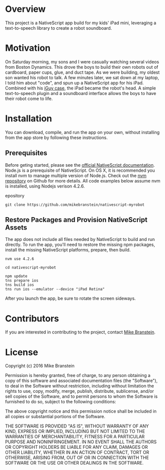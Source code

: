 # Overview

This project is a NativeScript app build for my kids' iPad mini, leveraging a text-to-speech
library to create a robot soundboard. 

# Motivation

On Saturday morning, my sons and I were casually watching several videos from Boston Dynamics. This drove the boys to build
their own robots out of cardboard, paper cups, glue, and duct tape. As we were building, my oldest son wanted his robot to
talk. A few minutes later, we sat down at my laptop, I told him about "code", and spun up a NativeScript app for his iPad. 
Combined with his [iGuy case](http://www.amazon.com/Speck-Products-Freestanding-Orange-SPK-A1227/dp/B007JGBD22/ref=sr_1_1?ie=UTF8&qid=1459045711&sr=8-1&keywords=iguy), 
the iPad became the robot's head. A simple text-to-speech plugin and a soundboard interface allows the boys to have their
robot come to life.

# Installation

You can download, compile, and run the app on your own, without installing from the app store 
by following these instructions.

## Prerequisites

Before geting started, please see the [official NativeScript documentation](http://docs.nativescript.org/getting-started#install-nativescript-and-configure-your-environment "NativeScriptDocs"). 
Node.js is a prerequisite of NativeScript. On OS X, it is recommended you install nvm to manage multiple
version of Node.js. Check out the [nvm repository](https://github.com/creationix/nvm "nvm") on Github for more details. 
All code examples below assume nvm is installed, using Nodejs verison 4.2.6.

epository

	git clone https://github.com/mikebranstein/nativescript-myrobot

## Restore Packages and Provision NativeScript Assets

The app does not include all files needed by NativeScript to build and run directly. To 
run the app, you'll need to restore the missing npm packages, install the missing NativeScript
platforms, prepare, then build. 

	nvm use 4.2.6

	cd nativescript-myrobot

	npm update
	tns prepare ios
	tns build ios
	tns run ios --emulator --device "iPad Retina"
  
After you launch the app, be sure to rotate the screen sideways.

# Contributors

If you are interested in contributing to the project, contact [Mike Branstein](mailto://mike@brosteins.com).

# License

Copyright (c) 2016 Mike Branstein

Permission is hereby granted, free of charge, to any person obtaining a copy
of this software and associated documentation files (the "Software"), to deal
in the Software without restriction, including without limitation the rights
to use, copy, modify, merge, publish, distribute, sublicense, and/or sell
copies of the Software, and to permit persons to whom the Software is
furnished to do so, subject to the following conditions:

The above copyright notice and this permission notice shall be included in all
copies or substantial portions of the Software.

THE SOFTWARE IS PROVIDED "AS IS", WITHOUT WARRANTY OF ANY KIND, EXPRESS OR
IMPLIED, INCLUDING BUT NOT LIMITED TO THE WARRANTIES OF MERCHANTABILITY,
FITNESS FOR A PARTICULAR PURPOSE AND NONINFRINGEMENT. IN NO EVENT SHALL THE
AUTHORS OR COPYRIGHT HOLDERS BE LIABLE FOR ANY CLAIM, DAMAGES OR OTHER
LIABILITY, WHETHER IN AN ACTION OF CONTRACT, TORT OR OTHERWISE, ARISING FROM,
OUT OF OR IN CONNECTION WITH THE SOFTWARE OR THE USE OR OTHER DEALINGS IN THE
SOFTWARE.



